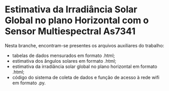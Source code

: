 # Estimativa da Irradiância Solar Global no plano Horizontal com o Sensor Multiespectral As7341

Nesta branche, encontram-se presentes os arquivos auxiliares do trabalho:
- tabelas de dados mensurados em formato .html;
- estimativa dos ângulos solares em formato .html;
- estimativa da irradiância solar global no plano horizontal em formato .html;
- código do sistema de coleta de dados e função de acesso à rede wifi em formato .py.
